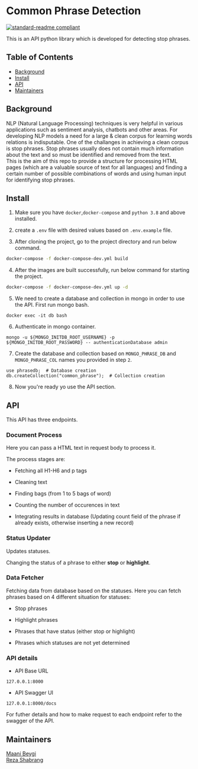 # Common Phrase Detection
[![standard-readme compliant](https://img.shields.io/badge/standard--readme-OK-green.svg?style=flat-square)](https://github.com/RichardLitt/standard-readme)

This is an API python library which is developed for detecting stop phrases.


## Table of Contents

- [Background](#background)
- [Install](#install)
- [API](#api)
- [Maintainers](#maintainers)

## Background
NLP (Natural Language Processing) techniques is very helpful in various applications such as sentiment analysis, chatbots and other areas. For developing NLP models a need for a large & clean corpus for learning words relations is indisputable. One of the challanges in achieving a clean corpus is stop phrases. Stop phrases usually does not contain much information about the text and so must be identified and removed from the text.
<br>
This is the aim of this repo to provide a structure for processing HTML pages (which are a valuable source of text for all languages) and finding a certain number of possible combinations of words and using human input for identifying stop phrases.

## Install

1. Make sure you have `docker`,`docker-compose` and `python 3.8` and above installed.

2. create a `.env` file with desired values based on `.env.example` file.

3. After cloning the project, go to the project directory and run below command.
```bash
docker-compose -f docker-compose-dev.yml build
```

4. After the images are built successfully, run below command for starting the project.
```bash
docker-compose -f docker-compose-dev.yml up -d
```

5. We need to create a database and collection in mongo in order to use the API. First run mongo bash.
```
docker exec -it db bash
```
6. Authenticate in mongo container.
```
mongo -u ${MONGO_INITDB_ROOT_USERNAME} -p ${MONGO_INITDB_ROOT_PASSWORD} -- authenticationDatabase admin
```
7. Create the database and collection based on `MONGO_PHRASE_DB` and `MONGO_PHRASE_COL` names you provided in step `2`.
```
use phrasedb;  # Database creation
db.createCollection("common_phrase");  # Collection creation
```
8. Now you're ready yo use the API section.

## API

This API has three endpoints. <br>

### Document Process

Here you can pass a HTML text in request body to process it.

The process stages are:

* Fetching all H1-H6 and p tags

* Cleaning text
* Finding bags (from 1 to 5 bags of word)
* Counting the number of occurences in text
* Integrating results in database
(Updating count field of the phrase if already exists, otherwise inserting a
new record)

### Status Updater

Updates statuses. <br>

Changing the status of a phrase to either **stop** or **highlight**.

### Data Fetcher

Fetching data from database based on the statuses.
Here you can fetch phrases based on 4 different situation for statuses:

* Stop phrases

* Highlight phrases

* Phrases that have status (either stop or highlight)

* Phrases which statuses are not yet determined

### API details

* API Base URL 
```
127.0.0.1:8000
```
* API Swagger UI
```
127.0.0.1:8000/docs
```
For futher details and how to make request to each endpoint refer to the swagger of the API.

## Maintainers
[Maani Beygi](https://github.com/MaaniBeigy)<br>
[Reza Shabrang](https://github.com/rezashabrang)

